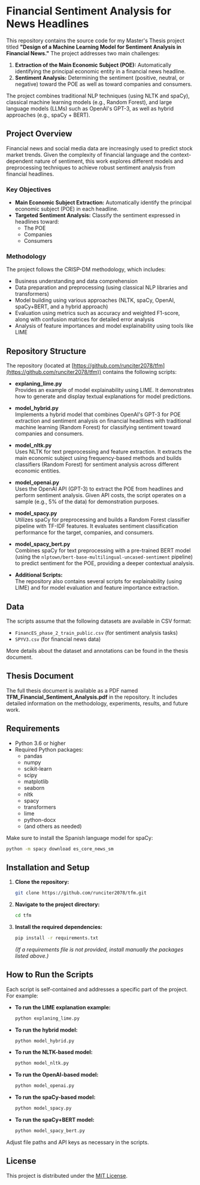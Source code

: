 # Financial Sentiment Analysis for News Headlines

This repository contains the source code for my Master's Thesis project titled **"Design of a Machine Learning Model for Sentiment Analysis in Financial News."** The project addresses two main challenges:
1. **Extraction of the Main Economic Subject (POE):** Automatically identifying the principal economic entity in a financial news headline.
2. **Sentiment Analysis:** Determining the sentiment (positive, neutral, or negative) toward the POE as well as toward companies and consumers.

The project combines traditional NLP techniques (using NLTK and spaCy), classical machine learning models (e.g., Random Forest), and large language models (LLMs) such as OpenAI's GPT-3, as well as hybrid approaches (e.g., spaCy + BERT).

## Project Overview

Financial news and social media data are increasingly used to predict stock market trends. Given the complexity of financial language and the context-dependent nature of sentiment, this work explores different models and preprocessing techniques to achieve robust sentiment analysis from financial headlines.

### Key Objectives
- **Main Economic Subject Extraction:** Automatically identify the principal economic subject (POE) in each headline.
- **Targeted Sentiment Analysis:** Classify the sentiment expressed in headlines toward:
  - The POE
  - Companies
  - Consumers

### Methodology
The project follows the CRISP-DM methodology, which includes:
- Business understanding and data comprehension
- Data preparation and preprocessing (using classical NLP libraries and transformers)
- Model building using various approaches (NLTK, spaCy, OpenAI, spaCy+BERT, and a hybrid approach)
- Evaluation using metrics such as accuracy and weighted F1-score, along with confusion matrices for detailed error analysis
- Analysis of feature importances and model explainability using tools like LIME

## Repository Structure

The repository (located at [https://github.com/runciter2078/tfm](https://github.com/runciter2078/tfm)) contains the following scripts:

- **explaning_lime.py**  
  Provides an example of model explainability using LIME. It demonstrates how to generate and display textual explanations for model predictions.

- **model_hybrid.py**  
  Implements a hybrid model that combines OpenAI's GPT-3 for POE extraction and sentiment analysis on financial headlines with traditional machine learning (Random Forest) for classifying sentiment toward companies and consumers.

- **model_nltk.py**  
  Uses NLTK for text preprocessing and feature extraction. It extracts the main economic subject using frequency-based methods and builds classifiers (Random Forest) for sentiment analysis across different economic entities.

- **model_openai.py**  
  Uses the OpenAI API (GPT-3) to extract the POE from headlines and perform sentiment analysis. Given API costs, the script operates on a sample (e.g., 5% of the data) for demonstration purposes.

- **model_spacy.py**  
  Utilizes spaCy for preprocessing and builds a Random Forest classifier pipeline with TF-IDF features. It evaluates sentiment classification performance for the target, companies, and consumers.

- **model_spacy_bert.py**  
  Combines spaCy for text preprocessing with a pre-trained BERT model (using the `nlptown/bert-base-multilingual-uncased-sentiment` pipeline) to predict sentiment for the POE, providing a deeper contextual analysis.

- **Additional Scripts:**  
  The repository also contains several scripts for explainability (using LIME) and for model evaluation and feature importance extraction.

## Data

The scripts assume that the following datasets are available in CSV format:
- `FinancES_phase_2_train_public.csv` (for sentiment analysis tasks)
- `SPYV3.csv` (for financial news data)

More details about the dataset and annotations can be found in the thesis document.

## Thesis Document

The full thesis document is available as a PDF named **TFM_Financial_Sentiment_Analysis.pdf** in the repository. It includes detailed information on the methodology, experiments, results, and future work.

## Requirements

- Python 3.6 or higher
- Required Python packages:
  - pandas
  - numpy
  - scikit-learn
  - scipy
  - matplotlib
  - seaborn
  - nltk
  - spacy
  - transformers
  - lime
  - python-docx
  - (and others as needed)

Make sure to install the Spanish language model for spaCy:
```bash
python -m spacy download es_core_news_sm
```

## Installation and Setup

1. **Clone the repository:**
   ```bash
   git clone https://github.com/runciter2078/tfm.git
   ```
2. **Navigate to the project directory:**
   ```bash
   cd tfm
   ```
3. **Install the required dependencies:**
   ```bash
   pip install -r requirements.txt
   ```
   *(If a requirements file is not provided, install manually the packages listed above.)*

## How to Run the Scripts

Each script is self-contained and addresses a specific part of the project. For example:

- **To run the LIME explanation example:**
  ```bash
  python explaning_lime.py
  ```
- **To run the hybrid model:**
  ```bash
  python model_hybrid.py
  ```
- **To run the NLTK-based model:**
  ```bash
  python model_nltk.py
  ```
- **To run the OpenAI-based model:**
  ```bash
  python model_openai.py
  ```
- **To run the spaCy-based model:**
  ```bash
  python model_spacy.py
  ```
- **To run the spaCy+BERT model:**
  ```bash
  python model_spacy_bert.py
  ```

Adjust file paths and API keys as necessary in the scripts.

## License

This project is distributed under the [MIT License](LICENSE).
